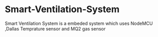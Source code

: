 # Smart-Ventilation-System
Smart Ventilation System is a embeded system which uses NodeMCU ,Dallas Temprature sensor and MQ2 gas sensor
